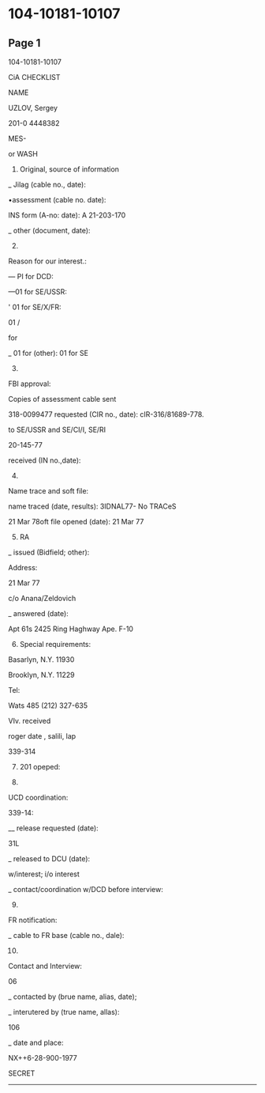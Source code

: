 # 104-10181-10107

## Page 1

104-10181-10107

CiA CHECKLIST

NAME

UZLOV, Sergey

201-0 4448382

MES-

or WASH

1. Original, source of information

_ Jilag (cable no., date):

•assessment (cable no. date):

INS form (A-no: date): A 21-203-170

_ other (document, date):

2.

Reason for our interest.:

— PI for DCD:

—01 for SE/USSR:

' 01 for SE/X/FR:

01 /

for

_ 01 for (other): 01 for SE

3.

FBI approval:

Copies of assessment cable sent

318-0099477 requested (CIR no., date): cIR-316/81689-778.

to SE/USSR and SE/CI/I, SE/RI

20-145-77

received (IN no.,date):

4.

Name trace and soft file:

name traced (date, results): 3IDNAL77- No TRACeS

21 Mar 78oft file opened (date): 21 Mar 77

5. RA

_ issued (Bidfield; other):

Address:

21 Mar 77

c/o Anana/Zeldovich

_ answered (date):

Apt 61s 2425 Ring Haghway Ape. F-10

6. Special requirements:

Basarlyn, N.Y. 11930

Brooklyn, N.Y. 11229

Tel:

Wats 485 (212) 327-635

VIv. received

roger date , salili, lap

339-314

7. 201 opeped:

8.

UCD coordination:

339-14:

__ release requested (date):

31L

_ released to DCU (date):

w/interest; i/o interest

_ contact/coordination w/DCD before interview:

9.

FR notification:

_ cable to FR base (cable no., dale):

10.

Contact and Interview:

06

_ contacted by (brue name, alias, date);

_ interutered by (true name, allas):

106

_ date and place:

NX++6-28-900-1977

SECRET

---

